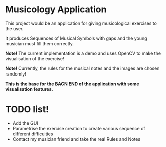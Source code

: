 
# Musicology Application

This project would be an application for giving musicological exercises to the user.

It produces Sequences of Musical Symbols with gaps and the young musician must fill them correctly.

**Note!** The current implementation is a demo and uses OpenCV to make the visualisation of the exercise!

**Note!** Currently, the rules for the musical notes and the images are chosen randomly! 

**This is the base for the BACN END of the application with some visualisation features.**


# TODO list!
* Add the GUI
* Parametrise the exercise creation to create various sequence of different difficulties
* Contact my musician friend and take the real Rules and Notes


